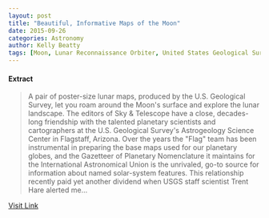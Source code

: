 ```yaml
---
layout: post
title: "Beautiful, Informative Maps of the Moon"
date: 2015-09-26
categories: Astronomy
author: Kelly Beatty
tags: [Moon, Lunar Reconnaissance Orbiter, United States Geological Survey, Tycho (lunar crater), Solar System, Cartography, Physical sciences, Planets of the Solar System, Space science, Planetary science, Outer space, Geography, Astronomy, Earth sciences]
---
```





#### Extract
>A pair of poster-size lunar maps, produced by the U.S. Geological Survey, let you roam around the Moon's surface and explore the lunar landscape.
The editors of Sky &amp; Telescope have a close, decades-long friendship with the talented planetary scientists and cartographers at the U.S. Geological Survey's Astrogeology Science Center in Flagstaff, Arizona. Over the years the "Flag" team has been instrumental in preparing the base maps used for our planetary globes, and the Gazetteer of Planetary Nomenclature it maintains for the International Astronomical Union is the unrivaled, go-to source for information about named solar-system features.
This relationship recently paid yet another dividend when USGS staff scientist Trent Hare alerted me...



[Visit Link](http://www.skyandtelescope.com/astronomy-news/beautiful-maps-of-the-moon-092420155/)


